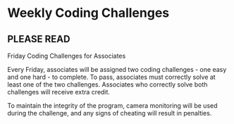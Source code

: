 # Weekly Coding Challenges

## PLEASE READ 

Friday Coding Challenges for Associates

Every Friday, associates will be assigned two coding challenges - one easy and one hard - to complete. To pass, associates must correctly solve at least one of the two challenges. Associates who correctly solve both challenges will receive extra credit.

To maintain the integrity of the program, camera monitoring will be used during the challenge, and any signs of cheating will result in penalties.
